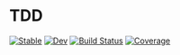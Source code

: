 # TDD

[![Stable](https://img.shields.io/badge/docs-stable-blue.svg)](https://kalfton.github.io/TDD.jl/stable)
[![Dev](https://img.shields.io/badge/docs-dev-blue.svg)](https://kalfton.github.io/TDD.jl/dev)
[![Build Status](https://github.com/kalfton/TDD.jl/workflows/CI/badge.svg)](https://github.com/kalfton/TDD.jl/actions)
[![Coverage](https://codecov.io/gh/kalfton/TDD.jl/branch/main/graph/badge.svg)](https://codecov.io/gh/kalfton/TDD.jl)
